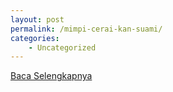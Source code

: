 ```yaml
---
layout: post
permalink: /mimpi-cerai-kan-suami/
categories:
    - Uncategorized
---
```


[Baca Selengkapnya](/09)